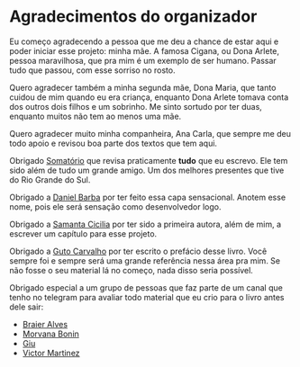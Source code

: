 # Agradecimentos do organizador

Eu começo agradecendo a pessoa que me deu a chance de estar aqui e poder iniciar esse projeto: minha mãe. A famosa Cigana, ou Dona Arlete, pessoa maravilhosa, que pra mim é um exemplo de ser humano. Passar tudo que passou, com esse sorriso no rosto. 

Quero agradecer também a minha segunda mãe, Dona Maria, que tanto cuidou de mim quando eu era criança, enquanto Dona Arlete tomava conta dos outros dois filhos e um sobrinho. Me sinto sortudo por ter duas, enquanto muitos não tem ao menos uma mãe.

Quero agradecer muito minha companheira, Ana Carla, que sempre me deu todo apoio e revisou boa parte dos textos que tem aqui.

Obrigado [Somatório](https://twitter.com/somatorio) que revisa praticamente **tudo** que eu escrevo. Ele tem sido além de tudo um grande amigo. Um dos melhores presentes que tive do Rio Grande do Sul.

Obrigado a [Daniel Barba](https://twitter.com/b4rba88) por ter feito essa capa sensacional. Anotem esse nome, pois ele será sensação como desenvolvedor logo.

Obrigado a [Samanta Cicilia](https://twitter.com/samantacicilia) por ter sido a primeira autora, além de mim, a escrever um capítulo para esse projeto.

Obrigado a [Guto Carvalho](https://twitter.com/gutocarvalho) por ter escrito o prefácio desse livro. Você sempre foi e sempre será uma grande referência nessa área pra mim. Se não fosse o seu material lá no começo, nada disso seria possível.

Obrigado especial a um grupo de pessoas que faz parte de um canal que tenho no telegram para avaliar todo material que eu crio para o livro antes dele sair:
 
 - [Braier Alves](https://www.linkedin.com/in/braieralves/)
 - [Morvana Bonin](https://twitter.com/morvanabonin)
 - [Giu](https://twitter.com/ReginaSauro)
 - [Victor Martinez](https://twitter.com/vcrmartinez)